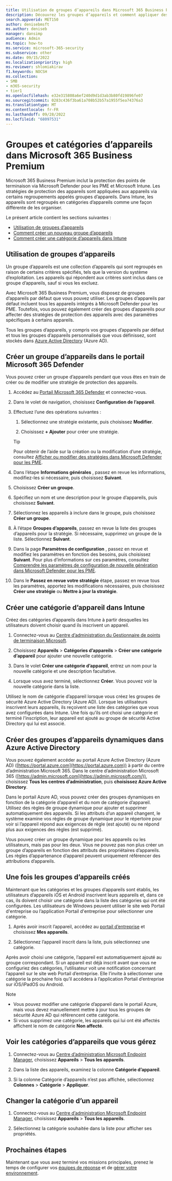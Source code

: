 ```yaml
---
title: Utilisation de groupes d’appareils dans Microsoft 365 Business Premium
description: Découvrez les groupes d’appareils et comment appliquer des stratégies avec Intune dans Microsoft 365 Business Premium et renforcer la protection contre les cyberattaques.
search.appverid: MET150
author: denisebmsft
ms.author: deniseb
manager: dansimp
audience: Admin
ms.topic: how-to
ms.service: microsoft-365-security
ms.subservice: other
ms.date: 09/15/2022
ms.localizationpriority: high
ms.reviewer: shlomiakirav
f1.keywords: NOCSH
ms.collection:
- SMB
- m365-security
- tier1
ms.openlocfilehash: e32e315808a6ef240d9d1d3ab3b80fd19896fe07
ms.sourcegitcommit: 0283c436f3ba61a708b52b57a1955f5ea74376a3
ms.translationtype: MT
ms.contentlocale: fr-FR
ms.lasthandoff: 09/28/2022
ms.locfileid: "68097531"
---
```

# <a name="device-groups-and-categories-in-microsoft-365-business-premium"></a>Groupes et catégories d’appareils dans Microsoft 365 Business Premium

Microsoft 365 Business Premium inclut la protection des points de terminaison via Microsoft Defender pour les PME et Microsoft Intune. Les stratégies de protection des appareils sont appliquées aux appareils via certains regroupements appelés groupes d’appareils. Dans Intune, les appareils sont regroupés en catégories d’appareils comme une façon différente de les organiser. 

Le présent article contient les sections suivantes :  

- [Utilisation de groupes d’appareils](#working-with-device-groups)
- [Comment créer un nouveau groupe d’appareils](#create-a-device-group-in-the-microsoft-365-defender-portal)
- [Comment créer une catégorie d’appareils dans Intune](#create-a-device-category-in-intune)

## <a name="working-with-device-groups"></a>Utilisation de groupes d’appareils

Un groupe d’appareils est une collection d’appareils qui sont regroupés en raison de certains critères spécifiés, tels que la version du système d’exploitation. Les appareils qui répondent aux critères sont inclus dans ce groupe d’appareils, sauf si vous les excluez.

Avec Microsoft 365 Business Premium, vous disposez de groupes d’appareils par défaut que vous pouvez utiliser. Les groupes d’appareils par défaut incluent tous les appareils intégrés à Microsoft Defender pour les PME. Toutefois, vous pouvez également créer des groupes d’appareils pour affecter des stratégies de protection des appareils avec des paramètres spécifiques à certains appareils.

Tous les groupes d’appareils, y compris vos groupes d’appareils par défaut et tous les groupes d’appareils personnalisés que vous définissez, sont stockés dans [Azure Active Directory](/azure/active-directory/fundamentals/active-directory-whatis) (Azure AD).

## <a name="create-a-device-group-in-the-microsoft-365-defender-portal"></a>Créer un groupe d’appareils dans le portail Microsoft 365 Defender

Vous pouvez créer un groupe d’appareils pendant que vous êtes en train de créer ou de modifier une stratégie de protection des appareils.

1. Accédez au [Portail Microsoft 365 Defender](https://security.microsoft.com) et connectez-vous.

2. Dans le volet de navigation, choisissez **Configuration de l’appareil**.

3. Effectuez l’une des opérations suivantes :

    1. Sélectionnez une stratégie existante, puis choisissez **Modifier**.

    2. Choisissez **+ Ajouter** pour créer une stratégie.

    > [!TIP]
    > Pour obtenir de l’aide sur la création ou la modification d’une stratégie, consultez [Afficher ou modifier des stratégies dans Microsoft Defender pour les PME](m365bp-view-edit-create-mdb-policies.md).

4. Dans l’étape **Informations générales** , passez en revue les informations, modifiez-les si nécessaire, puis choisissez **Suivant**.

5. Choisissez **Créer un groupe**.

6. Spécifiez un nom et une description pour le groupe d’appareils, puis choisissez **Suivant**.

7. Sélectionnez les appareils à inclure dans le groupe, puis choisissez **Créer un groupe**.

8. À l’étape **Groupes d’appareils**, passez en revue la liste des groupes d’appareils pour la stratégie. Si nécessaire, supprimez un groupe de la liste. Sélectionnez **Suivant**.

9. Dans la page **Paramètres de configuration** , passez en revue et modifiez les paramètres en fonction des besoins, puis choisissez **Suivant**. Pour plus d’informations sur ces paramètres, consultez [Comprendre les paramètres de configuration de nouvelle génération dans Microsoft Defender pour les PME](../security/defender-business/mdb-next-gen-configuration-settings.md).

10. Dans le **Passez en revue votre stratégie** étape, passez en revue tous les paramètres, apportez les modifications nécessaires, puis choisissez **Créer une stratégie** ou **Mettre à jour la stratégie**.

## <a name="create-a-device-category-in-intune"></a>Créer une catégorie d’appareil dans Intune

Créez des catégories d’appareils dans Intune à partir desquelles les utilisateurs doivent choisir quand ils inscrivent un appareil.

1. Connectez-vous au [Centre d’administration du Gestionnaire de points de terminaison Microsoft](https://endpoint.microsoft.com).

2. Choisissez **Appareils** > **Catégories d’appareils** > **Créer une catégorie d’appareil** pour ajouter une nouvelle catégorie.

3. Dans le volet **Créer une catégorie d’appareil**, entrez un nom pour la nouvelle catégorie et une description facultative.

4. Lorsque vous avez terminé, sélectionnez **Créer**. Vous pouvez voir la nouvelle catégorie dans la liste.

Utilisez le nom de catégorie d’appareil lorsque vous créez les groupes de sécurité Azure Active Directory (Azure AD). Lorsque les utilisateurs inscrivent leurs appareils, ils reçoivent une liste des catégories que vous avez configurées dans Intune. Une fois qu’ils ont choisi une catégorie et terminé l’inscription, leur appareil est ajouté au groupe de sécurité Active Directory qui lui est associé.

## <a name="create-dynamic-device-groups-in-azure-active-directory"></a>Créer des groupes d’appareils dynamiques dans Azure Active Directory

Vous pouvez également accéder au portail Azure Active Directory (Azure AD) ([https://portal.azure.com](https://portal.azure.com)) à partir du centre d’administration Microsoft 365. Dans le centre d’administration Microsoft 365 ([https://admin.microsoft.com](https://admin.microsoft.com/)), choisissez **Tous les centres d’administration**, puis **choisissez Azure Active Directory**.

Dans le portail Azure AD, vous pouvez créer des groupes dynamiques en fonction de la catégorie d’appareil et du nom de catégorie d’appareil. Utilisez des règles de groupe dynamique pour ajouter et supprimer automatiquement des appareils. Si les attributs d’un appareil changent, le système examine vos règles de groupe dynamique pour le répertoire pour voir si l’appareil répond aux exigences de règle (est ajouté) ou ne répond plus aux exigences des règles (est supprimé).

Vous pouvez créer un groupe dynamique pour les appareils ou les utilisateurs, mais pas pour les deux. Vous ne pouvez pas non plus créer un groupe d’appareils en fonction des attributs des propriétaires d’appareils. Les règles d’appartenance d’appareil peuvent uniquement référencer des attributions d’appareils. 

## <a name="after-device-groups-are-created"></a>Une fois les groupes d’appareils créés

Maintenant que les catégories et les groupes d’appareils sont établis, les utilisateurs d’appareils iOS et Android inscrivent leurs appareils et, dans ce cas, ils doivent choisir une catégorie dans la liste des catégories qui ont été configurées. Les utilisateurs de Windows peuvent utiliser le site web Portail d'entreprise ou l’application Portail d'entreprise pour sélectionner une catégorie.

1. Après avoir inscrit l’appareil, accédez au [portail d’entreprise](https://portal.microsoft.com) et choisissez **Mes appareils**.

2. Sélectionnez l’appareil inscrit dans la liste, puis sélectionnez une catégorie.

Après avoir choisi une catégorie, l’appareil est automatiquement ajouté au groupe correspondant. Si un appareil est déjà inscrit avant que vous ne configuriez des catégories, l’utilisateur voit une notification concernant l’appareil sur le site web Portail d’entreprise. Elle l’invite à sélectionner une catégorie la prochaine fois qu’il accédera à l’application Portail d’entreprise sur iOS/iPadOS ou Android.

> [!NOTE]
> - Vous pouvez modifier une catégorie d’appareil dans le portail Azure, mais vous devez manuellement mettre à jour tous les groupes de sécurité Azure AD qui référencent cette catégorie.
> - Si vous supprimez une catégorie, les appareils qui lui ont été affectés affichent le nom de catégorie **Non affecté**.

## <a name="view-the-categories-of-devices-that-you-manage"></a>Voir les catégories d’appareils que vous gérez

1. Connectez-vous au [Centre d’administration Microsoft Endpoint Manager](https://endpoint.microsoft.com), choisissez **Appareils** > **Tous les appareils**.

2. Dans la liste des appareils, examinez la colonne **Catégorie d’appareil**.

3. Si la colonne Catégorie d’appareils n’est pas affichée, sélectionnez **Colonnes** > **Catégorie** > **Appliquer**.

## <a name="change-the-category-of-a-device"></a>Changer la catégorie d’un appareil

1. Connectez-vous au [Centre d’administration Microsoft Endpoint Manager](https://endpoint.microsoft.com), choisissez **Appareils** > **Tous les appareils**. 

2. Sélectionnez la catégorie souhaitée dans la liste pour afficher ses propriétés.

## <a name="next-steps"></a>Prochaines étapes

Maintenant que vous avez terminé vos missions principales, prenez le temps de configurer vos [équipes de réponse](m365bp-security-incident-management.md) et de [gérer votre environnement](m365bp-maintain-environment.md).
